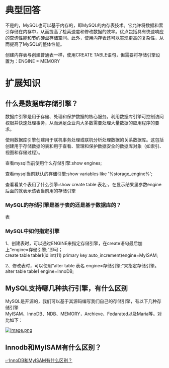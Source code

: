 # 典型回答

不是的，MySQL也可以基于内存的，即MySQL的内存表技术。它允许将数据和索引存储在内存中，从而提高了检索速度和修改数据的效率。优点包括具有快速响应的查询性能和节约硬盘存储空间。此外，使用内存表还可以实现更高的复杂性，从而提高了MySQL的整体性能。

创建内存表与创建普通表一样，使用CREATE TABLE语句，但需要将存储引擎设置为：ENGINE = MEMORY
# 扩展知识
## 什么是数据库存储引擎？

数据库引擎是用于存储、处理和保护数据的核心服务。利用数据库引擎可控制访问权限并快速处理事务，从而满足企业内大多数需要处理大量数据的应用程序的要求。

使用数据库引擎创建用于联机事务处理或联机分析处理数据的关系数据库。这包括创建用于存储数据的表和用于查看、管理和保护数据安全的数据库对象（如索引、视图和存储过程）。

查看mysql当前使用什么存储引擎:show engines;

查看mysql当前默认的存储引擎:show variables like '%storage_engine%';

查看看某个表用了什么引擎:show create table 表名;，在显示结果里参数engine后面的就表示该表当前用的存储引擎
### MySQL的存储引擎是基于表的还是基于数据库的？
表
### MySQL中如何指定引擎
1、创建表时，可以通过ENGINE来指定存储引擎，在create语句最后加上“engine=存储引擎;”即可；<br />create table table1(id int(11) primary key auto_increment)engine=MyISAM; 

2、修改表时，可以使用“alter table 表名 engine=存储引擎;”来指定存储引擎。<br />alter table table1 engine=InnoDB; 

## MySQL支持哪几种执行引擎，有什么区别

MySQL是开源的，我们可以基于其源码编写我们自己的存储引擎，有以下几种存储引擎<br />MyISAM、InnoDB、NDB、MEMORY，Archieve、Fedarated以及Maria等。对比如下：

[![image.png](https://cdn.nlark.com/yuque/0/2022/png/5378072/1665901344068-99b2792b-7a37-40b2-839d-0c799993209b.png#averageHue=%23d4d4d4&clientId=u95ec6a4e-1466-4&errorMessage=unknown%20error&from=paste&id=u6cc2d04c&originHeight=868&originWidth=1230&originalType=url&ratio=1&rotation=0&showTitle=false&size=300803&status=error&style=none&taskId=uf4d97db1-f21c-4e0c-a05b-48423c2f94a&title=)](https://user-images.githubusercontent.com/7971539/177035467-38a7a6dc-99df-4b5d-9363-64a98ca5eda4.png)

## Innodb和MyISAM有什么区别？

[✅InnoDB和MyISAM有什么区别？](https://www.yuque.com/hollis666/fo22bm/adeg5m?view=doc_embed)
